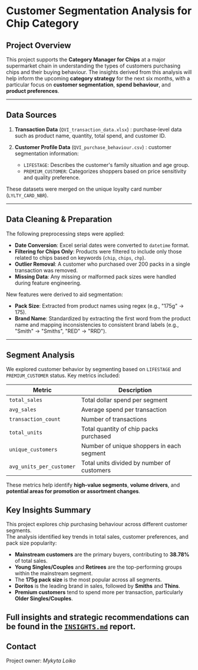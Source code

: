 #  Customer Segmentation Analysis for Chip Category

##  Project Overview

This project supports the **Category Manager for Chips** at a major supermarket chain in understanding the types of customers purchasing chips and their buying behaviour. The insights derived from this analysis will help inform the upcoming **category strategy** for the next six months, with a particular focus on **customer segmentation**, **spend behaviour**, and **product preferences**.

---

##  Data Sources

1. **Transaction Data** (`QVI_transaction_data.xlsx`) : purchase-level data such as product name, quantity, total spend, and customer ID.

2. **Customer Profile Data** (`QVI_purchase_behaviour.csv`) : customer segmentation information:
   - `LIFESTAGE`: Describes the customer's family situation and age group.
   - `PREMIUM_CUSTOMER`: Categorizes shoppers based on price sensitivity and quality preference.

These datasets were merged on the unique loyalty card number (`LYLTY_CARD_NBR`).

---

##  Data Cleaning & Preparation

The following preprocessing steps were applied:

- **Date Conversion**: Excel serial dates were converted to `datetime` format.
- **Filtering for Chips Only**: Products were filtered to include only those related to chips based on keywords (`chip`, `chips`, `chp`).
- **Outlier Removal**: A customer who purchased over 200 packs in a single transaction was removed.
- **Missing Data**: Any missing or malformed pack sizes were handled during feature engineering.

New features were derived to aid segmentation:

- **Pack Size**: Extracted from product names using regex (e.g., "175g" → 175).
- **Brand Name**: Standardized by extracting the first word from the product name and mapping inconsistencies to consistent brand labels (e.g., "Smith" → "Smiths", "RED" → "RRD").

---

##  Segment Analysis

We explored customer behavior by segmenting based on `LIFESTAGE` and `PREMIUM_CUSTOMER` status. Key metrics included:

| Metric | Description |
|--------|-------------|
| `total_sales` | Total dollar spend per segment |
| `avg_sales` | Average spend per transaction |
| `transaction_count` | Number of transactions |
| `total_units` | Total quantity of chip packs purchased |
| `unique_customers` | Number of unique shoppers in each segment |
| `avg_units_per_customer` | Total units divided by number of customers |

These metrics help identify **high-value segments**, **volume drivers**, and **potential areas for promotion or assortment changes**.

## Key Insights Summary

This project explores chip purchasing behaviour across different customer segments.  
The analysis identified key trends in total sales, customer preferences, and pack size popularity:

- **Mainstream customers** are the primary buyers, contributing to **38.78%** of total sales.
- **Young Singles/Couples** and **Retirees** are the top-performing groups within the mainstream segment.
- The **175g pack size** is the most popular across all segments.
- **Doritos** is the leading brand in sales, followed by **Smiths** and **Thins**.
- **Premium customers** tend to spend more per transaction, particularly **Older Singles/Couples**.

Full insights and strategic recommendations can be found in the [`INSIGHTS.md`](INSIGHTS.md) report.
---
## Contact

Project owner: *Mykyta Loiko*  



